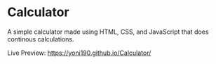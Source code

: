 # Calculator
A simple calculator made using HTML, CSS, and JavaScript that does continous calculations.

Live Preview: https://yoni190.github.io/Calculator/
